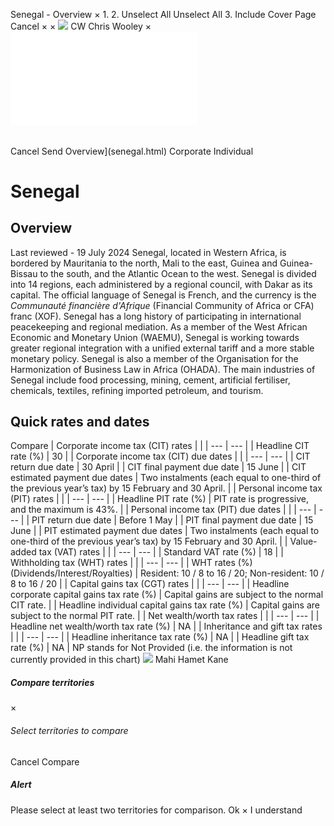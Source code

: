 Senegal - Overview
×
1.
2.
Unselect All
Unselect All
3.
Include Cover Page
Cancel
×
×
![](-/media/world-wide-tax-summaries/attachments/global---chris-wooley.ashx%3Frev=ac5e5f3223b34096b1afc2a6009c7320&revision=ac5e5f32-23b3-4096-b1af-c2a6009c7320&hash=859B7ADC84DC2CBEC9760E9E6EE7DE6D0A8BFCDF)
CW
Chris Wooley
×
![](senegal.html)
######
Cancel
Send
Overview](senegal.html)
Corporate
Individual
# Senegal
## Overview
Last reviewed - 19 July 2024
Senegal, located in Western Africa, is bordered by Mauritania to the north, Mali to the east, Guinea and Guinea-Bissau to the south, and the Atlantic Ocean to the west. Senegal is divided into 14 regions, each administered by a regional council, with Dakar as its capital. The official language of Senegal is French, and the currency is the *Communauté financière d'Afrique* (Financial Community of Africa or CFA) franc (XOF).
Senegal has a long history of participating in international peacekeeping and regional mediation. As a member of the West African Economic and Monetary Union (WAEMU), Senegal is working towards greater regional integration with a unified external tariff and a more stable monetary policy. Senegal is also a member of the Organisation for the Harmonization of Business Law in Africa (OHADA).
The main industries of Senegal include food processing, mining, cement, artificial fertiliser, chemicals, textiles, refining imported petroleum, and tourism.
## Quick rates and dates
Compare
| Corporate income tax (CIT) rates | |
| --- | --- |
| Headline CIT rate (%) | 30 |
| Corporate income tax (CIT) due dates | |
| --- | --- |
| CIT return due date | 30 April |
| CIT final payment due date | 15 June |
| CIT estimated payment due dates | Two instalments (each equal to one-third of the previous year’s tax) by 15 February and 30 April. |
| Personal income tax (PIT) rates | |
| --- | --- |
| Headline PIT rate (%) | PIT rate is progressive, and the maximum is 43%. |
| Personal income tax (PIT) due dates | |
| --- | --- |
| PIT return due date | Before 1 May |
| PIT final payment due date | 15 June |
| PIT estimated payment due dates | Two instalments (each equal to one-third of the previous year’s tax) by 15 February and 30 April. |
| Value-added tax (VAT) rates | |
| --- | --- |
| Standard VAT rate (%) | 18 |
| Withholding tax (WHT) rates | |
| --- | --- |
| WHT rates (%) (Dividends/Interest/Royalties) | Resident: 10 / 8 to 16 / 20;  Non-resident: 10 / 8 to 16 / 20 |
| Capital gains tax (CGT) rates | |
| --- | --- |
| Headline corporate capital gains tax rate (%) | Capital gains are subject to the normal CIT rate. |
| Headline individual capital gains tax rate (%) | Capital gains are subject to the normal PIT rate. |
| Net wealth/worth tax rates | |
| --- | --- |
| Headline net wealth/worth tax rate (%) | NA |
| Inheritance and gift tax rates | |
| --- | --- |
| Headline inheritance tax rate (%) | NA |
| Headline gift tax rate (%) | NA |
NP stands for Not Provided (i.e. the information is not currently provided in this chart)
![](-/media/world-wide-tax-summaries/attachments/senegal---mahi_kane.ashx%3Frev=a0db965bc6e3441ba33b0e12d600293c&revision=a0db965b-c6e3-441b-a33b-0e12d600293c&hash=AA3492CE209DF00F93CB7FDE597882B182931B13)
Mahi Hamet Kane
##### Compare territories
×
###### Select territories to compare
#####
Cancel
Compare
##### Alert
Please select at least two territories for comparison.
Ok
×
I understand